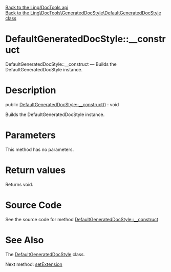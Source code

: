 [Back to the Ling/DocTools api](https://github.com/lingtalfi/DocTools/blob/master/doc/api/Ling/DocTools.md)<br>
[Back to the Ling\DocTools\GeneratedDocStyle\DefaultGeneratedDocStyle class](https://github.com/lingtalfi/DocTools/blob/master/doc/api/Ling/DocTools/GeneratedDocStyle/DefaultGeneratedDocStyle.md)


DefaultGeneratedDocStyle::__construct
================



DefaultGeneratedDocStyle::__construct — Builds the DefaultGeneratedDocStyle instance.




Description
================


public [DefaultGeneratedDocStyle::__construct](https://github.com/lingtalfi/DocTools/blob/master/doc/api/Ling/DocTools/GeneratedDocStyle/DefaultGeneratedDocStyle/__construct.md)() : void




Builds the DefaultGeneratedDocStyle instance.




Parameters
================

This method has no parameters.


Return values
================

Returns void.








Source Code
===========
See the source code for method [DefaultGeneratedDocStyle::__construct](https://github.com/lingtalfi/DocTools/blob/master/GeneratedDocStyle/DefaultGeneratedDocStyle.php#L24-L27)


See Also
================

The [DefaultGeneratedDocStyle](https://github.com/lingtalfi/DocTools/blob/master/doc/api/Ling/DocTools/GeneratedDocStyle/DefaultGeneratedDocStyle.md) class.

Next method: [setExtension](https://github.com/lingtalfi/DocTools/blob/master/doc/api/Ling/DocTools/GeneratedDocStyle/DefaultGeneratedDocStyle/setExtension.md)<br>

